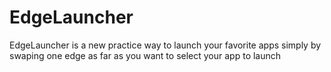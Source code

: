 # EdgeLauncher
EdgeLauncher is a new practice way to launch your favorite apps simply by swaping one edge as far as you want to select your app to launch
